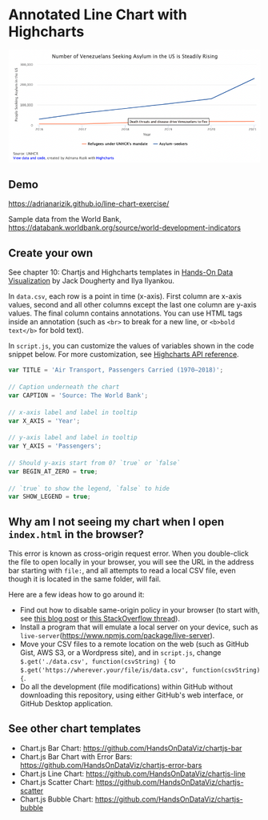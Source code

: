 # Annotated Line Chart with Highcharts

![Annotated line chart](./line-chart.png)

## Demo
https://adrianarizik.github.io/line-chart-exercise/

Sample data from the World Bank, https://databank.worldbank.org/source/world-development-indicators

## Create your own 
See chapter 10: Chartjs and Highcharts templates in [Hands-On Data Visualization](https://handsondataviz.org) by Jack Dougherty and Ilya Ilyankou.

In `data.csv`, each row is a point in time (x-axis). First column are x-axis values,
second and all other columns except the last one column are y-axis values.
The final column contains annotations.
You can use HTML tags inside an annotation (such as `<br>` to break for a new line,
or `<b>bold text</b>` for bold text).

In `script.js`, you can customize the values of variables shown in the code snippet below. For more customization, see [Highcharts API reference](https://api.highcharts.com/highcharts/).

```javascript
var TITLE = 'Air Transport, Passengers Carried (1970–2018)';

// Caption underneath the chart
var CAPTION = 'Source: The World Bank';

// x-axis label and label in tooltip
var X_AXIS = 'Year';

// y-axis label and label in tooltip
var Y_AXIS = 'Passengers';

// Should y-axis start from 0? `true` or `false`
var BEGIN_AT_ZERO = true;

// `true` to show the legend, `false` to hide
var SHOW_LEGEND = true;
```

## Why am I not seeing my chart when I open `index.html` in the browser?
This error is known as cross-origin request error. When you double-click the file to open locally in your browser, you will see the URL in the address bar starting with `file:`, and all attempts to read a local CSV file, even though it is located in the same folder, will fail.

Here are a few ideas how to go around it:
* Find out how to disable same-origin policy in your browser (to start with, see [this blog post](https://alfilatov.com/posts/run-chrome-without-cors/) or [this StackOverflow thread](https://stackoverflow.com/questions/3102819/disable-same-origin-policy-in-chrome)).
* Install a program that will emulate a local server on your device, such as `live-server`(https://www.npmjs.com/package/live-server).
* Move your CSV files to a remote location on the web (such as GitHub Gist, AWS S3, or a Wordpress site),
and in `script.js`, change `$.get('./data.csv', function(csvString) {` to `$.get('https://wherever.your/file/is/data.csv', function(csvString) {`.
* Do all the development (file modifications) within GitHub without downloading this repository, using either GitHub's web interface, or GitHub Desktop application.

## See other chart templates
* Chart.js Bar Chart: https://github.com/HandsOnDataViz/chartjs-bar
* Chart.js Bar Chart with Error Bars: https://github.com/HandsOnDataViz/chartjs-error-bars
* Chart.js Line Chart: https://github.com/HandsOnDataViz/chartjs-line
* Chart.js Scatter Chart: https://github.com/HandsOnDataViz/chartjs-scatter
* Chart.js Bubble Chart: https://github.com/HandsOnDataViz/chartjs-bubble
